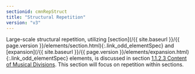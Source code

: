 ```yaml
---
sectionid: cmnRepStruct
title: "Structural Repetition"
version: "v3"
---
```




Large-scale structural repetition, utilizing [section](/{{ site.baseurl }}/{{ page.version }}/elements/section.html){:.link_odd_elementSpec} and [expansion](/{{ site.baseurl }}/{{ page.version }}/elements/expansion.html){:.link_odd_elementSpec} elements, is discussed in section <a class="link_ptr" title="Content of Musical Divisions" href="/{{ site.baseurl }}/{{ page.version }}/guidelines/shared.html#sharedMdivContent">1.1.2.3 Content of Musical Divisions</a>. This section will focus on repetition within sections.




